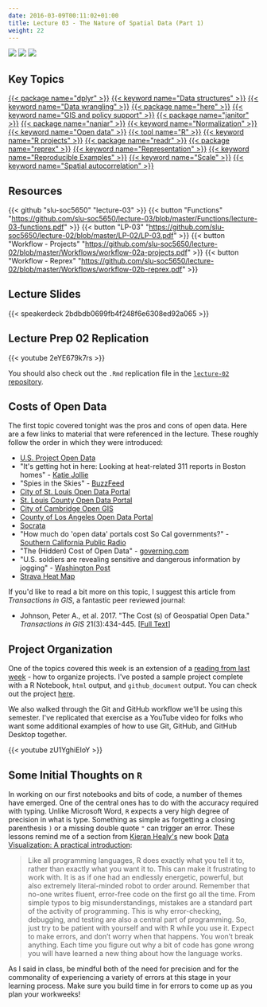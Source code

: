 ```yaml
---
date: 2016-03-09T00:11:02+01:00
title: Lecture 03 - The Nature of Spatial Data (Part 1)
weight: 22
---
```

![](https://img.shields.io/badge/semester-spring%202018-orange.svg) ![](https://img.shields.io/badge/release-updated-brightgreen.svg) [![](https://img.shields.io/badge/last%20update-2018--02--06-brightgreen.svg)](https://github.com/slu-soc5650/lecture-03/blob/master/NEWS_SITE.md)

## Key Topics
[{{< package name="dplyr" >}}](/topic-index/#q-t)
[{{< keyword name="Data structures" >}}](/topic-index/#a-d)
[{{< keyword name="Data wrangling" >}}](/topic-index/#a-d)
[{{< package name="here" >}}](/topic-index/#e-h)
[{{< keyword name="GIS and policy support" >}}](/topic-index/#e-h)
[{{< package name="janitor" >}}](/topic-index/#i-l)
[{{< package name="naniar" >}}](/topic-index/#m-p)
[{{< keyword name="Normalization" >}}](/topic-index/#m-p)
[{{< keyword name="Open data" >}}](/topic-index/#m-p)
[{{< tool name="R" >}}](/topic-index/#q-t)
[{{< keyword name="R projects" >}}](/topic-index/#q-t)
[{{< package name="readr" >}}](/topic-index/#q-t)
[{{< package name="reprex" >}}](/topic-index/#q-t)
[{{< keyword name="Representation" >}}](/topic-index/#q-t)
[{{< keyword name="Reproducible Examples" >}}](/topic-index/#q-t)
[{{< keyword name="Scale" >}}](/topic-index/#q-t)
[{{< keyword name="Spatial autocorrelation" >}}](/topic-index/#q-t)

## Resources

{{< github "slu-soc5650" "lecture-03" >}}
{{< button "Functions" "https://github.com/slu-soc5650/lecture-03/blob/master/Functions/lecture-03-functions.pdf" >}}
{{< button "LP-03" "https://github.com/slu-soc5650/lecture-02/blob/master/LP-02/LP-03.pdf" >}}
{{< button "Workflow - Projects" "https://github.com/slu-soc5650/lecture-02/blob/master/Workflows/workflow-02a-projects.pdf" >}}
{{< button "Workflow - Reprex" "https://github.com/slu-soc5650/lecture-02/blob/master/Workflows/workflow-02b-reprex.pdf" >}}

## Lecture Slides
<p> </p>
{{< speakerdeck 2bdbdb0699fb4f248f6e6308ed92a065 >}}

## Lecture Prep 02 Replication
<p> </p>
{{< youtube 2eYE679k7rs >}}

You should also check out the `.Rmd` replication file in the [`lecture-02` repository](https://github.com/slu-soc5650/lecture-02/tree/master/LP-02).

## Costs of Open Data
The first topic covered tonight was the pros and cons of open data. Here are a few links to material that were referenced in the lecture. These roughly follow the order in which they were introduced:

* [U.S. Project Open Data](https://project-open-data.cio.gov)
* "It's getting hot in here: Looking at heat-related 311 reports in Boston homes" - [Katie Jollie](http://katiejolly.io/blog/2018-01-22/heat-reports-boston)
* "Spies in the Skies" - [BuzzFeed](https://www.buzzfeed.com/peteraldhous/spies-in-the-skies)
* [City of St. Louis Open Data Portal](https://www.stlouis-mo.gov/data/)
* [St. Louis County Open Data Portal](http://data-stlcogis.opendata.arcgis.com)
* [City of Cambridge Open GIS](https://github.com/cambridgegis)
* [County of Los Angeles Open Data Portal](https://data.lacounty.gov)
* [Socrata](https://socrata.com)
* "How much do 'open data' portals cost So Cal governments?" - [Southern California Public Radio](https://www.scpr.org/news/2015/06/24/52343/how-much-do-open-data-portals-cost-so-cal-governme/)
* "The (Hidden) Cost of Open Data" - [governing.com](http://www.governing.com/columns/tech-talk/gov-open-data-cost-problems.html)
* "U.S. soldiers are revealing sensitive and dangerous information by jogging" - [Washington Post](https://www.washingtonpost.com/world/a-map-showing-the-users-of-fitness-devices-lets-the-world-see-where-us-soldiers-are-and-what-they-are-doing/2018/01/28/86915662-0441-11e8-aa61-f3391373867e_story.html)
* [Strava Heat Map](https://labs.strava.com/heatmap)

If you'd like to read a bit more on this topic, I suggest this article from *Transactions in GIS*, a fantastic peer reviewed journal:

* Johnson, Peter A., et al. 2017. "The Cost (s) of Geospatial Open Data." *Transactions in GIS* 21(3):434-445. \[[Full Text](http://onlinelibrary.wiley.com/doi/10.1111/tgis.12283)\]

## Project Organization
One of the topics covered this week is an extension of a [reading from last week](https://chris-prener.github.io/SSDSBook/protecting-your-work.html) - how to organize projects. I've posted a sample project complete with a R Notebook, `html` output, and `github_document` output. You can check out the project [here](https://github.com/chris-prener/sampleNotebook).

We also walked through the Git and GitHub workflow we'll be using this semester. I've replicated that exercise as a YouTube video for folks who want some additional examples of how to use Git, GitHub, and GitHub Desktop together.

<p> </p>
{{< youtube zU1YghiEIoY >}}

## Some Initial Thoughts on `R`
In working on our first notebooks and bits of code, a number of themes have emerged. One of the central ones has to do with the accuracy required with typing. Unlike Microsoft Word, `R` expects a very high degree of precision in what is type. Something as simple as forgetting a closing parenthesis `)` or a missing double quote `"` can trigger an error. These lessons remind me of a section from [Kieran Healy's](https://kieranhealy.org) new book [Data Visualization: A practical introduction](http://socviz.co):

> Like all programming languages, R does exactly what you tell it to, rather than exactly what you want it to. This can make it frustrating to work with. It is as if one had an endlessly energetic, powerful, but also extremely literal-minded robot to order around. Remember that no-one writes fluent, error-free code on the first go all the time. From simple typos to big misunderstandings, mistakes are a standard part of the activity of programming. This is why error-checking, debugging, and testing are also a central part of programming. So, just try to be patient with yourself and with R while you use it. Expect to make errors, and don’t worry when that happens. You won’t break anything. Each time you figure out why a bit of code has gone wrong you will have learned a new thing about how the language works.

As I said in class, be mindful both of the need for precision and for the commonality of experiencing a variety of errors at this stage in your learning process. Make sure you build time in for errors to come up as you plan your workweeks!